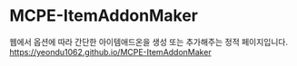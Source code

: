 # MCPE-ItemAddonMaker
웹에서 옵션에 따라 간단한 아이템애드온을 생성 또는 추가해주는 정적 페이지입니다.
https://yeondu1062.github.io/MCPE-ItemAddonMaker
